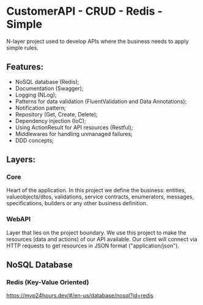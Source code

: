 # CustomerAPI - CRUD - Redis - Simple
N-layer project used to develop APIs where the business needs to apply simple rules.

## Features:
- NoSQL database (Redis); 
- Documentation (Swagger); 
- Logging (NLog); 
- Patterns for data validation (FluentValidation and Data Annotations);
- Notification pattern;
- Repository (Get, Create, Delete);
- Dependency injection (IoC);
- Using ActionResult for API resources (Restful);
- Middlewares for handling unmanaged failures;
- DDD concepts;

## Layers:

### Core
Heart of the application. In this project we define the business: entities, valueobjects/dtos, validations, service contracts, enumerators, messages, specifications, builders or any other business definition.

### WebAPI
Layer that lies on the project boundary. We use this project to make the resources (data and actions) of our API available. Our client will connect via HTTP requests to get resources in JSON format ("application/json").

## NoSQL Database

### Redis (Key-Value Oriented)
https://mvp24hours.dev/#/en-us/database/nosql?id=redis